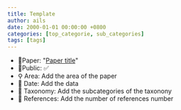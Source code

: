 ```yaml
---
title: Template
author: ails
date: 2000-01-01 00:00:00 +0800
categories: [top_categorie, sub_categories]
tags: [tags]
---
```


- 📙Paper: "[Paper title](https://paper_link.com)"
- 🔑Public: ✅
- ⚲ Area: Add the area of the paper
- 📅 Date: Add the data
- 🔎 Taxonomy: Add the subcategories of the taxonony
- 📝 References: Add the number of references number 
